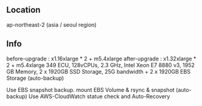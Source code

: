 ## Location
ap-northeast-2 (asia / seoul region)

## Info
before-upgrade : x1.16xlarge * 2 + m5.4xlarge
after-upgrade : x1.32xlarge * 2 + m5.4xlarge
349 ECU, 128vCPUs, 2.3 GHz, Intel Xeon E7 8880 v3, 1952 GB Memory, 2 x 1920GB SSD Storage, 25G bandwidth + 2 x 1920GB EBS Storage (auto-backup)

Use EBS snapshot backup. mount EBS Volume & rsync & snapshot (auto-backup)
Use AWS-CloudWatch statue check and Auto-Recovery
